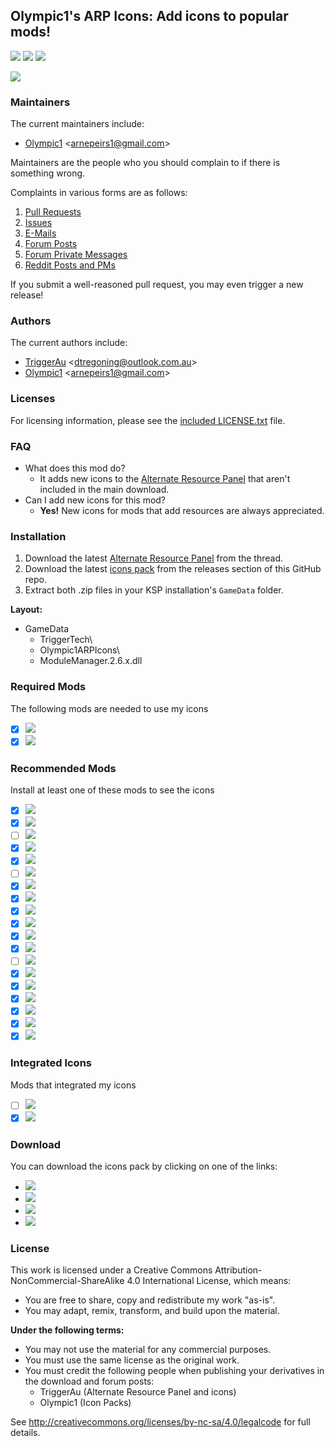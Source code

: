 ## Olympic1's ARP Icons: Add icons to popular mods!
[![][shield:support-ksp]][KSP:website]
[![][shield:support-ckan]][thread:ckan]
[![][shield:license-cc]][ICONS:license]

[![][ICONS:logo]][ICONS:thread]

### Maintainers
The current maintainers include:
  * [Olympic1][Olympic1] \<<arnepeirs1@gmail.com>\>

Maintainers are the people who you should complain to if there is something wrong.

Complaints in various forms are as follows:

  1. [Pull Requests][ICONS:pulls]
  2. [Issues][ICONS:issues]
  3. [E-Mails][ICONS:email]
  4. [Forum Posts][ICONS:thread]
  5. [Forum Private Messages][ICONS:message]
  6. [Reddit Posts and PMs][ICONS:reddit]

If you submit a well-reasoned pull request, you may even trigger a new release!

### Authors
The current authors include:
  * [TriggerAu][TriggerAu] \<<dtregoning@outlook.com.au>\>
  * [Olympic1][Olympic1] \<<arnepeirs1@gmail.com>\>

### Licenses
For licensing information, please see the [included LICENSE.txt][ICONS:license] file.

### FAQ
  * What does this mod do?
    * It adds new icons to the [Alternate Resource Panel][thread:arp] that aren't included in the main download.
  * Can I add new icons for this mod?
    * **Yes!** New icons for mods that add resources are always appreciated.

### Installation
  1. Download the latest [Alternate Resource Panel][thread:arp] from the thread.
  2. Download the latest [icons pack][ICONS:rel-github] from the releases section of this GitHub repo.
  3. Extract both .zip files in your KSP installation's `GameData` folder.

**Layout:**
  * GameData
    * TriggerTech\
    * Olympic1ARPIcons\
    * ModuleManager.2.6.x.dll

### Required Mods
The following mods are needed to use my icons
  * [x] [![][shield:support-arp]][thread:arp]
  * [x] [![][shield:support-mm]][thread:mm]

### Recommended Mods
Install at least one of these mods to see the icons
  * [x] [![][shield:support-crp]][thread:crp]
  * [x] [![][shield:support-di]][thread:di]
  * [ ] [![][shield:support-dr]][thread:dr]
  * [x] [![][shield:support-epl]][thread:epl]
  * [x] [![][shield:support-ftt]][thread:ftt]
  * [ ] [![][shield:support-ics]][thread:ics]
  * [x] [![][shield:support-kar]][thread:kar]
  * [x] [![][shield:support-kar+]][thread:kar+]
  * [x] [![][shield:support-kr]][thread:kr]
  * [x] [![][shield:support-mc]][thread:mc]
  * [x] [![][shield:support-mks-lite]][thread:mks-lite]
  * [x] [![][shield:support-nr]][thread:nr]
  * [ ] [![][shield:support-snacks]][thread:snacks]
  * [x] [![][shield:support-sr]][thread:sr]
  * [x] [![][shield:support-exp]][thread:exp]
  * [x] [![][shield:support-uks]][thread:uks]
  * [x] [![][shield:support-ls]][thread:ls]
  * [x] [![][shield:support-srv]][thread:srv]
  * [x] [![][shield:support-warp]][thread:warp]

### Integrated Icons
Mods that integrated my icons
  * [ ] [![][shield:support-bm]][thread:bm]
  * [x] [![][shield:support-df]][thread:df]

### Download
You can download the icons pack by clicking on one of the links:
  * [![][image:rel-dropbox]][ICONS:rel-dropbox]
  * [![][image:rel-github]][ICONS:rel-github]
  * [![][image:rel-kerbalstuff]][ICONS:rel-kerbalstuff]
  * [![][image:rel-ckan]][ICONS:rel-ckan]

### License
This work is licensed under a Creative Commons Attribution-NonCommercial-ShareAlike 4.0 International License, which means:
  * You are free to share, copy and redistribute my work "as-is".
  * You may adapt, remix, transform, and build upon the material.

**Under the following terms:**
  * You may not use the material for any commercial purposes.
  * You must use the same license as the original work.
  * You must credit the following people when publishing your derivatives in the download and forum posts:
    * TriggerAu (Alternate Resource Panel and icons)
    * Olympic1 (Icon Packs)

See http://creativecommons.org/licenses/by-nc-sa/4.0/legalcode for full details.



[KSP:website]: http://kerbalspaceprogram.com/
[thread:ckan]: http://forum.kerbalspaceprogram.com/threads/100067
[ICONS:license]: http://github.com/Olympic1/Icon_Packs_KSP/blob/master/LICENSE_Olympic1ARPIcons.txt

[shield:support-ksp]: http://img.shields.io/badge/KSP-v1.0.x-green.svg
[shield:support-ckan]: http://img.shields.io/badge/CKAN-Indexed-brightgreen.svg
[shield:license-cc]: http://img.shields.io/badge/License-CC%20BY--NC--SA%204.0-blue.svg

[ICONS:logo]: http://i62.tinypic.com/2qltqad.png

[Olympic1]: http://forum.kerbalspaceprogram.com/members/81815
[TriggerAu]: http://forum.kerbalspaceprogram.com/members/59550

[ICONS:pulls]: http://github.com/Olympic1/Icon_Packs_KSP/pulls
[ICONS:issues]: http://github.com/Olympic1/Icon_Packs_KSP/issues
[ICONS:email]: mailto:arnepeirs1@gmail.com
[ICONS:thread]: http://forum.kerbalspaceprogram.com/threads/102980
[ICONS:message]: http://forum.kerbalspaceprogram.com/private.php?do=newpm&u=81815
[ICONS:reddit]: http://www.reddit.com/r/KerbalSpaceProgram

[thread:arp]: http://forum.kerbalspaceprogram.com/threads/60227
[thread:mm]: http://forum.kerbalspaceprogram.com/threads/55219
[thread:crp]: http://forum.kerbalspaceprogram.com/threads/91998
[thread:di]: http://forum.kerbalspaceprogram.com/threads/81794
[thread:dr]: http://forum.kerbalspaceprogram.com/threads/54954
[thread:epl]: http://forum.kerbalspaceprogram.com/threads/59545
[thread:ftt]: http://forum.kerbalspaceprogram.com/threads/91706
[thread:ics]: http://forum.kerbalspaceprogram.com/threads/82084
[thread:kar]: http://forum.kerbalspaceprogram.com/threads/89401
[thread:kar+]: http://forum.kerbalspaceprogram.com/threads/93054
[thread:kr]: http://forum.kerbalspaceprogram.com/threads/133186
[thread:mc]: http://forum.kerbalspaceprogram.com/threads/43645
[thread:mks-lite]: http://forum.kerbalspaceprogram.com/threads/135640
[thread:nr]: http://forum.kerbalspaceprogram.com/threads/135061
[thread:snacks]: http://forum.kerbalspaceprogram.com/threads/90841
[thread:sr]: http://forum.kerbalspaceprogram.com/threads/102502
[thread:exp]: http://forum.kerbalspaceprogram.com/threads/86695
[thread:uks]: http://forum.kerbalspaceprogram.com/threads/79588
[thread:ls]: http://forum.kerbalspaceprogram.com/threads/116790
[thread:srv]: http://forum.kerbalspaceprogram.com/threads/84359
[thread:warp]: http://forum.kerbalspaceprogram.com/threads/100798
[thread:bm]: http://forum.kerbalspaceprogram.com/threads/53009
[thread:df]: http://forum.kerbalspaceprogram.com/threads/124720

[shield:support-arp]: http://img.shields.io/badge/KSP%20Alternate%20Resource%20Panel-v2.7.3.0-299bc7.svg
[shield:support-mm]: http://img.shields.io/badge/ModuleManager-v2.6.x-40b7c0.svg
[shield:support-crp]: http://img.shields.io/badge/Community%20Resource%20Pack-v0.4.7.0-c5c09f.svg
[shield:support-di]: http://img.shields.io/badge/Dang%20It-v0.6.2-blue.svg
[shield:support-dr]: http://img.shields.io/badge/Deadly%20Reentry-v7.2.2-red.svg
[shield:support-epl]: http://img.shields.io/badge/Extraplanetary%20Launchpads-v5.2.92-orange.svg
[shield:support-ftt]: http://img.shields.io/badge/Freight%20Transport%20Technologies-v0.4.2.0-yellow.svg
[shield:support-ics]: http://img.shields.io/badge/Ioncross%20Crew%20Support-v1.20.1-34c566.svg
[shield:support-kar]: http://img.shields.io/badge/Karbonite-v0.6.6.0-000000.svg
[shield:support-kar+]: http://img.shields.io/badge/Karbonite%20Plus-v0.5.2.0-lightgrey.svg
[shield:support-kr]: http://img.shields.io/badge/Karibou%20Rover-v0.1.1.0-784421.svg
[shield:support-mc]: http://img.shields.io/badge/Mission%20Controller%202-v1.24.0-50b2bc.svg
[shield:support-mks-lite]: http://img.shields.io/badge/MKS--Lite-v0.1.0.0-ff9955.svg
[shield:support-nr]: http://img.shields.io/badge/Nuclear%20Rockets-v0.1.1.0-3cdc28.svg
[shield:support-snacks]: http://img.shields.io/badge/Snacks-v0.3.5-a99b13.svg
[shield:support-sr]: http://img.shields.io/badge/Sounding%20Rockets-v0.3.1.0-be7272.svg
[shield:support-exp]: http://img.shields.io/badge/USI%20Exploration%20Pack-v0.4.3.0-206261.svg
[shield:support-uks]: http://img.shields.io/badge/USI%20Kolonization%20Systems%20(MKS/OKS)-v0.31.12.0-7c69c0.svg
[shield:support-ls]: http://img.shields.io/badge/USI%20Life%20Support-v0.1.4.0-green.svg
[shield:support-srv]: http://img.shields.io/badge/USI%20Survivability%20Pack-v0.3.3.0-576935.svg
[shield:support-warp]: http://img.shields.io/badge/Warp%20Drive-v0.3.1.0-7d617d.svg
[shield:support-bm]: http://img.shields.io/badge/BioMass-v0.9.2.1-green.svg
[shield:support-df]: http://img.shields.io/badge/DeepFreeze%20Continued-v0.19.3.0-acdadf.svg

[ICONS:rel-dropbox]: http://www.dropbox.com/s/otqbtd784kxfucp/Olympic1ARPIcons_v0.7.2.zip
[ICONS:rel-github]: http://github.com/Olympic1/Icon_Packs_KSP/releases/latest
[ICONS:rel-kerbalstuff]: http://kerbalstuff.com/mod/1095/Olympic1%27s%20ARP%20Icons
[ICONS:rel-ckan]: http://forum.kerbalspaceprogram.com/threads/100067

[image:rel-dropbox]: http://i60.tinypic.com/70jj43.jpg
[image:rel-github]: http://i59.tinypic.com/2i11u2d.jpg
[image:rel-kerbalstuff]: http://i59.tinypic.com/rs623o.jpg
[image:rel-ckan]: http://i59.tinypic.com/jidcvk.jpg
